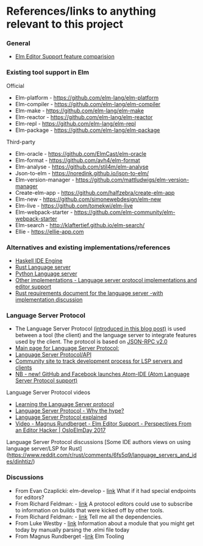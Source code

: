 # References/links to anything relevant to this project

### General
* [Elm Editor Support feature comparision](https://docs.google.com/spreadsheets/d/1JJ21llMKaIYzy449ILvyzQCCmoapJxbVGr-FyRUgKCw/edit#gid=0)

### Existing tool support in Elm
Official
* Elm-platform - https://github.com/elm-lang/elm-platform
* Elm-compiler - https://github.com/elm-lang/elm-compiler
* Elm-make - https://github.com/elm-lang/elm-make
* Elm-reactor - https://github.com/elm-lang/elm-reactor
* Elm-repl - https://github.com/elm-lang/elm-repl
* Elm-package - https://github.com/elm-lang/elm-package

Third-party
* Elm-oracle - https://github.com/ElmCast/elm-oracle
* Elm-format - https://github.com/avh4/elm-format
* Elm-analyse - https://github.com/stil4m/elm-analyse
* Json-to-elm - https://noredink.github.io/json-to-elm/
* Elm-version-manager - https://github.com/mattludwigs/elm-version-manager
* Create-elm-app - https://github.com/halfzebra/create-elm-app
* Elm-new - https://github.com/simonewebdesign/elm-new
* Elm-live - https://github.com/tomekwi/elm-live
* Elm-webpack-starter - https://github.com/elm-community/elm-webpack-starter
* Elm-search - http://klaftertief.github.io/elm-search/
* Ellie - https://ellie-app.com


### Alternatives and existing implementations/references
* [Haskell IDE Engine](https://github.com/haskell/haskell-ide-engine)
* [Rust Language server](https://github.com/rust-lang-nursery/rls)
* [Python Language server](https://github.com/palantir/python-language-server)
* [Other implementations - Language server protocol implementations and editor support](https://github.com/Microsoft/language-server-protocol/wiki/Protocol-Implementations)
* [Rust requirements document for the language server -with implementation discussion](https://github.com/rust-lang/rfcs/blob/master/text/1317-ide.md)

### Language Server Protocol
* The Language Server Protocol [(introduced in this blog post)](https://code.visualstudio.com/blogs/2016/06/27/common-language-protocol)
is used between a tool (the client) and the language server to integrate features used by the client. The protocol is based on  [JSON-RPC v2.0](http://www.jsonrpc.org/specification)
* [Main page for Language Server Protocol:](https://github.com/Microsoft/language-server-protocol)
* [Language Server Protocol/API](https://github.com/Microsoft/language-server-protocol)
* [Community site to track development process for LSP servers and clients](http://langserver.org/)
* [NB - new! GitHub and Facebook launches Atom-IDE (Atom Language Server Protocol support)](https://blog.atom.io/2017/09/12/announcing-atom-ide.html)

Language Server Protocol videos
* [Learning the Language Server protocol](https://www.youtube.com/watch?v=CJQqDdKl5TE)
* [Language Server Protocol - Why the hype?](https://www.youtube.com/watch?v=VfNQLjnS3QQ)
* [Language Server Protocol explained](https://www.youtube.com/watch?v=2GqpdfIAhz8)
* [Video - Magnus Rundberget - Elm Editor Support - Perspectives From an Editor Hacker | OsloElmDay 2017](https://www.youtube.com/watch?v=ExGkdmey0n4)

Language Server Protocol discussions
[Some IDE authors views on using language server/LSP for Rust] (https://www.reddit.com/r/rust/comments/6fs5q9/language_servers_and_ides/dinhtiz/)

### Discussions
* From Evan Czaplicki: elm-develop - [link](https://groups.google.com/d/msg/elm-dev/aDWFBg72Wt4/rF2h9-6nBAAJ)  What if it had special endpoints for editors?
* From Richard Feldman: - [link](https://groups.google.com/d/msg/elm-dev/aDWFBg72Wt4/5Lg_8p21BAAJ) A protocol editors could use to subscribe to information on builds that were kicked off by other tools.
* From Richard Feldman: - [link](https://groups.google.com/d/msg/elm-dev/aDWFBg72Wt4/mO3tTkW5BAAJ) Tell me all the dependencies.
* From Luke Westby - [link](https://groups.google.com/d/msg/elm-dev/aDWFBg72Wt4/0ZUKGOq7CQAJ) Information about a module that you might get today by manually parsing the .elmi file today
* From Magnus Rundberget -[link](https://groups.google.com/d/msg/elm-dev/uDGGTEh8ZYg/MNO19dYDAwAJ) Elm Tooling
